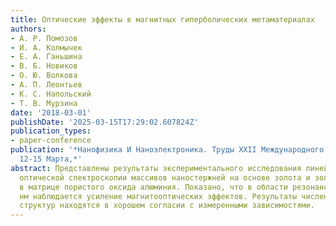 ```yaml
---
title: Оптические эффекты в магнитных гиперболических метаматериалах
authors:
- А. Р. Помозов
- И. А. Колмычек
- Е. А. Ганьшина
- В. Б. Новиков
- О. Ю. Волкова
- А. П. Леонтьев
- К. С. Напольский
- Т. В. Мурзина
date: '2018-03-01'
publishDate: '2025-03-15T17:29:02.607824Z'
publication_types:
- paper-conference
publication: '*Нанофизика И Наноэлектроника. Труды ХХII Международного Симпозиума.
  12-15 Марта,*'
abstract: Представлены результаты экспериментального исследования линейной и нелинейной
  оптической спектроскопии массивов наностержней на основе золота и золота с никелем
  в матрице пористого оксида алюминия. Показано, что в области резонанса около 520
  нм наблюдается усиление магнитооптических эффектов. Результаты численного моделирования
  структур находятся в хорошем согласии с измеренными зависимостями.
---
```


